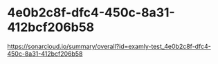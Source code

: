 # 4e0b2c8f-dfc4-450c-8a31-412bcf206b58
https://sonarcloud.io/summary/overall?id=examly-test_4e0b2c8f-dfc4-450c-8a31-412bcf206b58
